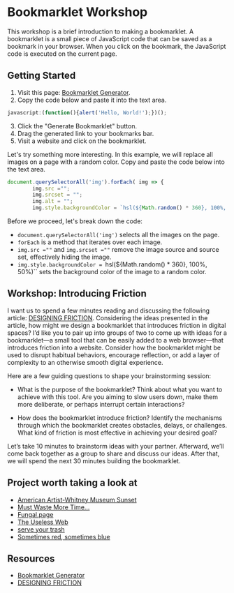 # Bookmarklet Workshop

This workshop is a brief introduction to making a bookmarklet. A bookmarklet is a small piece of JavaScript code that can be saved as a bookmark in your browser. When you click on the bookmark, the JavaScript code is executed on the current page.

## Getting Started

1. Visit this page: [Bookmarklet Generator](https://caiorss.github.io/bookmarklet-maker/).
2. Copy the code below and paste it into the text area.

```javascript
javascript:(function(){alert('Hello, World!');})();
```
        
3. Click the "Generate Bookmarklet" button.
4. Drag the generated link to your bookmarks bar.
5. Visit a website and click on the bookmarklet.

Let's try something more interesting. In this example, we will replace all images on a page with a random color. Copy and paste the code below into the text area.

```javascript
document.querySelectorAll('img').forEach( img => {
        img.src ="";
        img.srcset = "";
        img.alt = "";
        img.style.backgroundColor = `hsl(${Math.random() * 360}, 100%, 50%)`});
```

Before we proceed, let's break down the code:

- `document.querySelectorAll('img')` selects all the images on the page.
- `forEach` is a method that iterates over each image.
- `img.src =""` and `img.srcset =""` remove the image source and source set, effectively hiding the image.
- `img.style.backgroundColor = `hsl(${Math.random() * 360}, 100%, 50%)`` sets the background color of the image to a random color.


## Workshop: Introducing Friction

I want us to spend a few minutes reading and discussing the following article: [DESIGNING FRICTION](https://designingfriction.com/). Considering the ideas presented in the article, how might we design a bookmarklet that introduces friction in digital spaces? I’d like you to pair up into groups of two to come up with ideas for a bookmarklet—a small tool that can be easily added to a web browser—that introduces friction into a website. Consider how the bookmarklet might be used to disrupt habitual behaviors, encourage reflection, or add a layer of complexity to an otherwise smooth digital experience.

Here are a few guiding questions to shape your brainstorming session:

- What is the purpose of the bookmarklet?
        Think about what you want to achieve with this tool. Are you aiming to slow users down, make them more deliberate, or perhaps interrupt certain interactions?

- How does the bookmarklet introduce friction?
        Identify the mechanisms through which the bookmarklet creates obstacles, delays, or challenges. What kind of friction is most effective in achieving your desired goal?

Let’s take 10 minutes to brainstorm ideas with your partner. Afterward, we’ll come back together as a group to share and discuss our ideas. After that, we will spend the next 30 minutes building the bookmarklet.

## Project worth taking a look at

- [American Artist-Whitney Museum Sunset](https://news.artnet.com/art-world/american-artist-whitney-museum-1896561)
- [Must Waste More Time...](https://patorjk.com/misc/scrollingtext/timewaster.php?text=Must+Waste+More+Time...)
- [Fungal.page](https://fungal.page/)
- [The Useless Web](https://theuselessweb.com/)
- [serve your trash](https://serveyourtra.sh/)
- [Sometimes red, sometimes blue](https://sometimesredsometimesblue.com/)

## Resources

- [Bookmarklet Generator](https://generatebookmarklet.pages.dev/)
- [DESIGNING FRICTION](https://designingfriction.com/)
